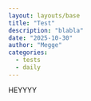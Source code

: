 ```yaml
---
layout: layouts/base
title: "Test"
description: "blabla"
date: "2025-10-30"
author: "Megge"
categories:
  - tests
  - daily
---
```


HEYYYY

